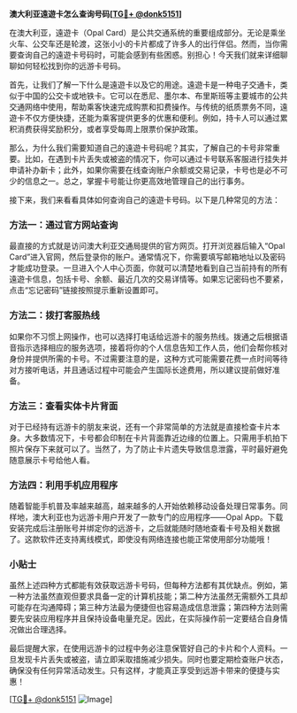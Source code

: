 **澳大利亚遠遊卡怎么查询号码[[TG💪+ @donk5151](https://t.me/s/donk5151)]**

在澳大利亚，遠遊卡（Opal Card）是公共交通系统的重要组成部分。无论是乘坐火车、公交车还是轮渡，这张小小的卡片都成了许多人的出行伴侣。然而，当你需要查询自己的遠遊卡号码时，可能会感到有些困惑。别担心！今天我们就来详细聊聊如何轻松找到你的远游卡号码。

首先，让我们了解一下什么是遠遊卡以及它的用途。遠遊卡是一种电子交通卡，类似于中国的公交卡或地铁卡。它可以在悉尼、墨尔本、布里斯班等主要城市的公共交通网络中使用，帮助乘客快速完成购票和扣费操作。与传统的纸质票务不同，遠遊卡不仅方便快捷，还能为乘客提供更多的优惠和便利。例如，持卡人可以通过累积消费获得奖励积分，或者享受每周上限票价保护政策。

那么，为什么我们需要知道自己的遠遊卡号码呢？其实，了解自己的卡号非常重要。比如，在遇到卡片丢失或被盗的情况下，你可以通过卡号联系客服进行挂失并申请补办新卡；此外，如果你需要在线查询账户余额或交易记录，卡号也是必不可少的信息之一。总之，掌握卡号能让你更高效地管理自己的出行事务。

接下来，我们来看看具体如何查询自己的遠遊卡号码。以下是几种常见的方法：

### 方法一：通过官方网站查询

最直接的方式就是访问澳大利亚交通局提供的官方网页。打开浏览器后输入“Opal Card”进入官网，然后登录你的账户。通常情况下，你需要填写邮箱地址以及密码才能成功登录。一旦进入个人中心页面，你就可以清楚地看到自己当前持有的所有遠遊卡信息，包括卡号、余额、最近几次的交易详情等。如果忘记密码也不要紧，点击“忘记密码”链接按照提示重新设置即可。

### 方法二：拨打客服热线

如果你不习惯上网操作，也可以选择打电话给远游卡的服务热线。拨通之后根据语音指示选择相应的服务选项，接着将你的个人信息告知工作人员，他们会帮你核对身份并提供所需的卡号。不过需要注意的是，这种方式可能需要花费一点时间等待对方接听电话，并且通话过程中可能会产生国际长途费用，所以建议提前做好准备。

### 方法三：查看实体卡片背面

对于已经持有远游卡的朋友来说，还有一个非常简单的方法就是直接检查卡片本身。大多数情况下，卡号都会印制在卡片背面靠近边缘的位置上。只需用手机拍下照片保存下来就可以了。当然了，为了防止卡片遗失导致信息泄露，平时最好避免随意展示卡号给他人看。

### 方法四：利用手机应用程序

随着智能手机普及率越来越高，越来越多的人开始依赖移动设备处理日常事务。同样地，澳大利亚也为远游卡用户开发了一款专门的应用程序——Opal App。下载安装完成后注册账号并绑定你的远游卡，之后就能随时随地查看卡号及相关数据了。这款软件还支持离线模式，即使没有网络连接也能正常使用部分功能哦！

### 小贴士

虽然上述四种方式都能有效获取远游卡号码，但每种方法都有其优缺点。例如，第一种方法虽然直观但要求具备一定的计算机技能；第二种方法虽然无需额外工具却可能存在沟通障碍；第三种方法最为便捷但也容易造成信息泄露；第四种方法则需要先安装应用程序并且保持设备电量充足。因此，在实际操作前一定要结合自身情况做出合理选择。

最后提醒大家，在使用远游卡的过程中务必注意保管好自己的卡片和个人资料。一旦发现卡片丢失或被盗，请立即采取措施减少损失。同时也要定期检查账户状态，确保没有任何异常活动发生。只有这样，才能真正享受到远游卡带来的便捷与实惠！

[[TG💪+ @donk5151](https://t.me/s/donk5151) ![Image](https://i.postimg.cc/rwNCRYN7/Snipaste-2025-04-30-17-27-05.png)]